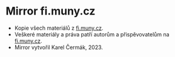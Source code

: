 # Mirror fi.muny.cz

- Kopie všech materiálů z [fi.muny.cz](https://fi.muny.cz/).
- Veškeré materiály a práva patří autorům a přispěvovatelům na [fi.muny.cz](https://fi.muny.cz/).
- Mirror vytvořil Karel Čermák, 2023.